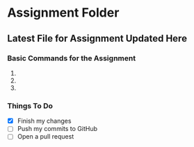 # Assignment Folder
## Latest File for Assignment Updated Here

### Basic Commands for the Assignment

1. 
2.
3.

### Things To Do

- [x] Finish my changes
- [ ] Push my commits to GitHub
- [ ] Open a pull request
